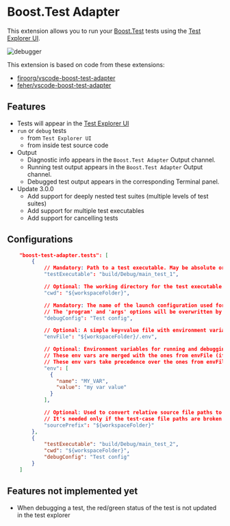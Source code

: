 # Boost.Test Adapter
This extension allows you to run your [Boost.Test](https://github.com/boostorg/test) tests
using the [Test Explorer UI](https://marketplace.visualstudio.com/items?itemName=hbenl.vscode-test-explorer).

![debugger](https://github.com/newdigate/vscode-boost-test-adapter/raw/master/debug.gif)

This extension is based on code from these extensions:
- [firoorg/vscode-boost-test-adapter](https://github.com/firoorg/vscode-boost-test-adapter)
- [feher/vscode-boost-test-adapter](https://github.com/feher/vscode-boost-test-adapter)

## Features
* Tests will appear in the [Test Explorer UI](https://marketplace.visualstudio.com/items?itemName=hbenl.vscode-test-explorer)
* ```run``` or ```debug``` tests 
  * from ```Test Explorer UI``` 
  * from inside test source code
* Output
  * Diagnostic info appears in the `Boost.Test Adapter` Output channel.
  * Running test output appears in the `Boost.Test Adapter` Output channel.
  * Debugged test output appears in the corresponding Terminal panel.
* Update 3.0.0
  * Add support for deeply nested test suites (multiple levels of test suites)
  * Add support for multiple test executables
  * Add support for cancelling tests

## Configurations
```json
    "boost-test-adapter.tests": [
        {
            // Mandatory: Path to a test executable. May be absolute or relative path.
            "testExecutable": "build/Debug/main_test_1",

            // Optional: The working directory for the test executable.
            "cwd": "${workspaceFolder}",

            // Mandatory: The name of the launch configuration used for debugging.
            // The 'program' and 'args' options will be overwritten by this extension. 
            "debugConfig": "Test config",

            // Optional: A simple key=value file with environment variables for running and debugging the tests.
            "envFile": "${workspaceFolder}/.env",

            // Optional: Environment variables for running and debugging the tests.
            // These env vars are merged with the ones from envFile (if present).
            // These env vars take precedence over the ones from envFile.
            "env": [
              {
                "name": "MY_VAR",
                "value": "my var value"
              }
            ],

            // Optional: Used to convert relative source file paths to absolute paths.
            // It's needed only if the test-case file paths are broken in the Test Explorer UI.
            "sourcePrefix": "${workspaceFolder}"
        },
        {
            "testExecutable": "build/Debug/main_test_2",
            "cwd": "${workspaceFolder}",
            "debugConfig": "Test config"
        }
    ]

```

## Features not implemented yet
- When debugging a test, the red/green status of the test is not updated in the test explorer
